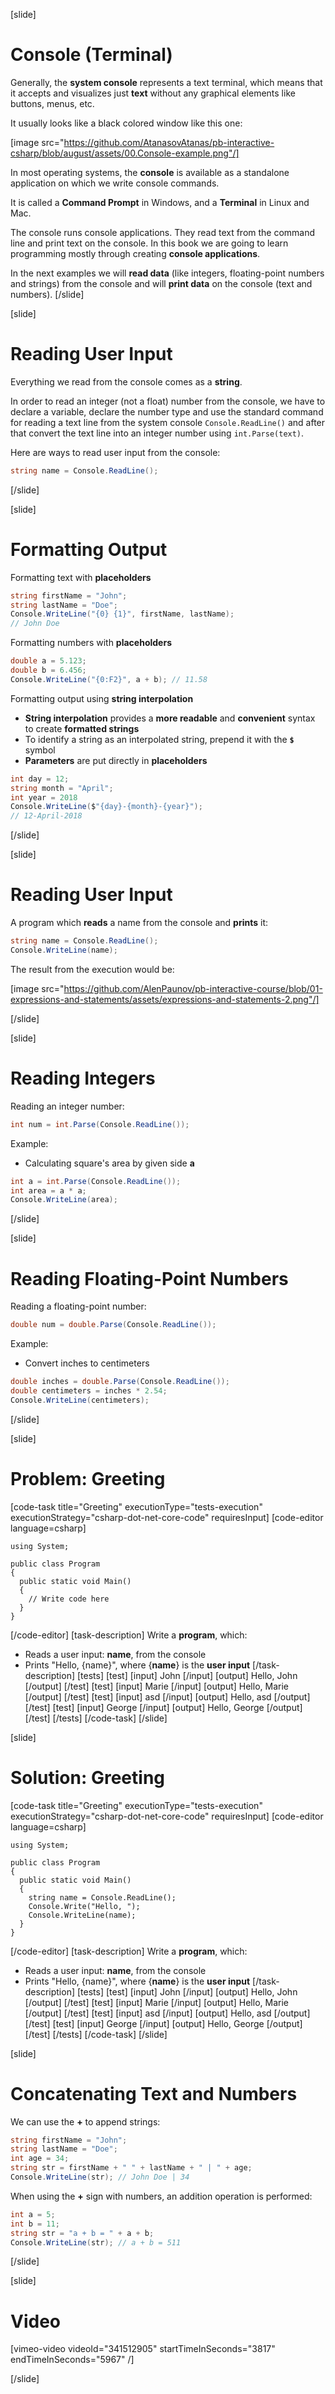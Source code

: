 [slide]
# Console (Terminal)
Generally, the **system console** represents a text terminal, which means that it accepts and visualizes just **text** without any graphical elements like buttons, menus, etc. 

It usually looks like a black colored window like this one:

[image src="https://github.com/AtanasovAtanas/pb-interactive-csharp/blob/august/assets/00.Console-example.png"/]

In most operating systems, the **console** is available as a standalone application on which we write console commands. 

It is called a **Command Prompt** in Windows, and a **Terminal** in Linux and Mac. 

The console runs console applications. They read text from the command line and print text on the console. In this book we are going to learn programming mostly through creating **console applications**.

In the next examples we will **read data** (like integers, floating-point numbers and strings) from the console and will **print data** on the console (text and numbers).
[/slide]

[slide]
# Reading User Input
Everything we read from the console comes as a **string**. 

In order to read an integer (not a float) number from the console, we have to declare a variable, declare the number type and use the standard command for reading a text line from the system console `Console.ReadLine()` and after that convert the text line into an integer number using `int.Parse(text)`.

Here are ways to read user input from the console:
```csharp
string name = Console.ReadLine();
```
[/slide]

[slide]
# Formatting Output
Formatting text with **placeholders**

```csharp
string firstName = "John";
string lastName = "Doe";
Console.WriteLine("{0} {1}", firstName, lastName);
// John Doe
```

Formatting numbers with **placeholders**
```csharp
double a = 5.123;
double b = 6.456;
Console.WriteLine("{0:F2}", a + b); // 11.58
```

Formatting output using **string interpolation**
  * **String interpolation** provides a **more readable** and **convenient** syntax to create **formatted strings**
  * To identify a string as an interpolated string, prepend it with the **`$`** symbol
  * **Parameters** are put directly in **placeholders**
```csharp
int day = 12;
string month = "April";
int year = 2018
Console.WriteLine($"{day}-{month}-{year}");
// 12-April-2018
```
[/slide]

[slide]

# Reading User Input
A program which **reads** a name from the console and **prints** it:

```csharp
string name = Console.ReadLine();
Console.WriteLine(name);
```
The result from the execution would be:

[image src="https://github.com/AlenPaunov/pb-interactive-course/blob/01-expressions-and-statements/assets/expressions-and-statements-2.png"/]

[/slide]

[slide]

# Reading Integers
Reading an integer number:

```csharp
int num = int.Parse(Console.ReadLine());
```
Example: 

  * Calculating square's area by given side **a**
  ```csharp
  int a = int.Parse(Console.ReadLine());
  int area = a * a;
  Console.WriteLine(area);
  ```

[/slide]

[slide]

# Reading Floating-Point Numbers
Reading a floating-point number:

```csharp
double num = double.Parse(Console.ReadLine());
```
Example: 

  * Convert inches to centimeters
```csharp
double inches = double.Parse(Console.ReadLine());
double centimeters = inches * 2.54;
Console.WriteLine(centimeters);
```
[/slide]

[slide]
# Problem: Greeting
[code-task title="Greeting" executionType="tests-execution" executionStrategy="csharp-dot-net-core-code" requiresInput]
[code-editor language=csharp]
```
using System;

public class Program
{
  public static void Main()
  {
    // Write code here
  }
}
```
[/code-editor]
[task-description]
Write a **program**, which:

  * Reads a user input: **name**, from the console
  * Prints "Hello, \{name\}", where {**name**} is the **user input**
[/task-description]
[tests]
[test]
[input]
John
[/input]
[output]
Hello, John
[/output]
[/test]
[test]
[input]
Marie
[/input]
[output]
Hello, Marie
[/output]
[/test]
[test]
[input]
asd
[/input]
[output]
Hello, asd
[/output]
[/test]
[test]
[input]
George
[/input]
[output]
Hello, George
[/output]
[/test]
[/tests]
[/code-task]
[/slide]

[slide]
# Solution: Greeting
[code-task title="Greeting" executionType="tests-execution" executionStrategy="csharp-dot-net-core-code" requiresInput]
[code-editor language=csharp]
```
using System;

public class Program
{
  public static void Main()
  {
    string name = Console.ReadLine();
    Console.Write("Hello, ");
    Console.WriteLine(name);
  }
}
```
[/code-editor]
[task-description]
Write a **program**, which:

  * Reads a user input: **name**, from the console
  * Prints "Hello, \{name\}", where {**name**} is the **user input**
[/task-description]
[tests]
[test]
[input]
John
[/input]
[output]
Hello, John
[/output]
[/test]
[test]
[input]
Marie
[/input]
[output]
Hello, Marie
[/output]
[/test]
[test]
[input]
asd
[/input]
[output]
Hello, asd
[/output]
[/test]
[test]
[input]
George
[/input]
[output]
Hello, George
[/output]
[/test]
[/tests]
[/code-task]
[/slide]

[slide]
# Concatenating Text and Numbers
We can use the **+** to append strings:

```csharp
string firstName = "John";
string lastName = "Doe";
int age = 34;
string str = firstName + " " + lastName + " | " + age;
Console.WriteLine(str); // John Doe | 34
```

When using the **+** sign with numbers, an addition operation is performed:
```csharp
int a = 5;
int b = 11;
string str = "a + b = " + a + b;
Console.WriteLine(str); // a + b = 511
```
[/slide]

[slide]
# Video

[vimeo-video videoId="341512905" startTimeInSeconds="3817" endTimeInSeconds="5967" /]

[/slide]